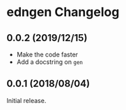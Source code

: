 # edngen Changelog

## 0.0.2 (2019/12/15)

* Make the code faster
* Add a docstring on `gen`

## 0.0.1 (2018/08/04)

Initial release.
